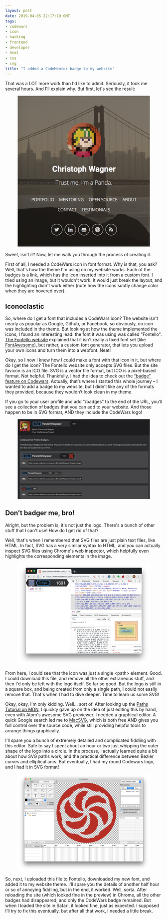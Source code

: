 ```yaml
---
layout: post
date: 2019-04-05 22:17:19 GMT
tags:
- codewars
- icon
- hacking
- frontend
- developer
- html
- css
- svg
title: "I added a CodeMentor badge to my website"
---
```

<p>That was a LOT more work than I'd like to admit. Seriously, it took me several hours. And I'll explain why. But first, let's see the result:</p><figure data-orig-width="738" data-orig-height="838" class="tmblr-full"><img src="images/posts/3ef1ab2a01336f2ba952aa87c65cad60104ad53ebbd24f27c4252a04b41f442b.png" alt="image" data-orig-width="738" data-orig-height="838"></figure><p><a href="https://www.breakdiving.io/photos/122"></a></p><p>Sweet, isn't it? Now, let me walk you through the process of creating it.</p><!-- more --><p>First of all, I needed a CodeWars icon in font format. Why is that, you ask? Well, that's how the theme I'm using on my website works. Each of the badges is a link, which has the icon inserted into it from a custom font. I tried using an image, but it wouldn't work. It would just break the layout, and the highlighting didn't work either (note how the icons subtly change color when they are hovered over).</p><h2>Iconoclastic</h2><p>So, where do I get a font that includes a CodeWars icon? The website isn't nearly as popular as Google, Github, or Facebook, so obviously, no icon was included in the theme. But looking at how the theme implemented the icons, I found an interesting lead: the font it was using was called "Fontello". <a href="http://fontello.com/">The Fontello website</a> explained that it isn't really a fixed font set (like <a href="https://fontawesome.com/">FontAwesome</a>), but rather, a custom font generator, that lets you upload your own icons and turn them into a webfont. Neat!</p><p>Okay, so I now I knew how I could make a font with that icon in it, but where do I get the icon? The Fontello website only accepts SVG files. But the site favicon is an ICO file. SVG is a vector file format, but ICO is a pixel-based format. Not helpful. Thankfully, I had the idea to check out the&nbsp;<a href="https://www.codewars.com/users/PandaWhisperer/badges/">“badge” feature on Codewars</a>. Actually, that’s where I started this whole journey – I wanted to add a badge to my website, but I didn’t like any of the formats they provided, because they wouldn’t look clean in my theme.</p><p>If you go to your user profile and add "/badges" to the end of the URL, you’ll see a collection of badges that you can add to your website. And those happen to be in SVG format, AND they include the CodeWars logo!<br></p><figure data-orig-width="1994" data-orig-height="1198" class="tmblr-full"><img src="images/posts/03809fe1ea7c3de6372ca9efae2424853a9ee819449b6defdc9a215ab3abd238.png" alt="image" data-orig-width="1994" data-orig-height="1198"></figure><h2>Don’t badger me, bro!</h2><p><a href="https://www.breakdiving.io/photos/120"></a></p><p>Alright, but the problem is, it's not just the logo. There's a bunch of other stuff that I can't use! How do I get rid of that?</p><p>Well, that's when I remembered that SVG files are just plain text files, like HTML. In fact, SVG has a very similar syntax to HTML, and you can actually inspect SVG files using Chrome's web inspector, which helpfully even highlights the corresponding elements in the image.</p><figure data-orig-width="1838" data-orig-height="1416" class="tmblr-full"><img src="images/posts/50c9e1c9d36415aba7d2b396199f6dc3e4ffdd76b7198000e03066d73d139d2b.png" alt="image" data-orig-width="1838" data-orig-height="1416"></figure><p><a href="https://www.breakdiving.io/photos/121"></a></p><p>From here, I could see that the icon was just a single &lt;path&gt; element. Good. I could download this file, and remove all the other extraneous stuff, and then I'd only be left with the logo itself. So far so good. But the logo is still in a square box, and being created from only a single path, I could not easily remove that. That's when I had to dive deeper. Time to learn us some SVG!</p><p>Okay, okay, I'm only kidding. Well... sort of. After looking up the&nbsp;<a href="https://developer.mozilla.org/en-US/docs/Web/SVG/Tutorial/Paths">Paths Tutorial on MDN</a>, I quickly gave up on the idea of just editing this by hand, even with Atom's awesome SVG previewer. I needed a graphical editor. A quick Google search led me to&nbsp;<a href="https://macsvg.org">MacSVG</a>, which is both free AND gives you full control over the source code, while still providing helpful tools to arrange things graphically.</p><p>I'll spare you a bunch of extremely detailed and complicated fiddling with this editor. Safe to say I spent about an hour or two just whipping the outer shape of the logo into a circle. In the process, I actually learned quite a bit about how SVG paths work, and the practical difference between Bezier curves and elliptical arcs. But eventually, I had my round Codewars logo, and I had it in SVG format!</p><figure data-orig-width="2262" data-orig-height="1652" class="tmblr-full"><img src="images/posts/bfa66b9bd201b00fa706ce71bc1d7cefb6cd1c560dca5665e07791268dc229c1.png" alt="image" data-orig-width="2262" data-orig-height="1652"></figure><p><a href="https://www.breakdiving.io/photos/119"></a></p><p>So, next, I uploaded this file to Fontello, downloaded my new font, and added it to my website theme. I'll spare you the details of another half hour or so of annoying fiddling, but in the end, it worked. Well, sorta. After reloading the site (which looked fine in the preview) in Chrome, all the other badges had disappeared, and only the CodeWars badge remained. But when I loaded the site in Safari, it looked fine, just as expected. I supposed I’ll try to fix this eventually, but after all that work, I needed a little break.</p>